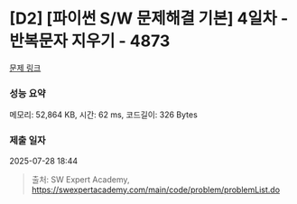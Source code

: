 # [D2] [파이썬 S/W 문제해결 기본] 4일차 - 반복문자 지우기 - 4873 

[문제 링크](https://swexpertacademy.com/main/code/problem/problemDetail.do?contestProbId=AWTQbpTaQfEDFAVT) 

### 성능 요약

메모리: 52,864 KB, 시간: 62 ms, 코드길이: 326 Bytes

### 제출 일자

2025-07-28 18:44



> 출처: SW Expert Academy, https://swexpertacademy.com/main/code/problem/problemList.do